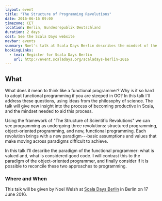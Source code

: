```yaml
---
layout: event
title: "The Structure of Programming Revolutions"
date: 2016-06-16 09:00
timezone: CET
location: Berlin, Bundesrepublik Deutschland
duration: 2 days
cost: See the Scala Days website
navbar: events
summary: Noel's talk at Scala Days Berlin describes the mindset of the functional programmer and attempts to reconcile it with object-oriented programming
bookingLinks:
  - text: Register for Scala Days Berlin
    url: http://event.scaladays.org/scaladays-berlin-2016
---
```


## What

What does it mean to think like a functional programmer? Why is it so hard to adopt functional programming if you are steeped in OO? In this talk I'll address these questions, using ideas from the philosophy of science. The talk will give new insight into the process of becoming productive in Scala, and the mindset needed to aid this process.

Using the framework of "The Structure of Scientific Revolutions" we can see programming as undergoing three revolutions: structured programming, object-oriented programming, and now, functional programming. Each revolution brings with a new paradigm---basic assumptions and values that make moving across paradigms difficult to achieve.

In this talk I'll describe the paradigm of the functional programmer: what is valued and, what is considered good code. I will contrast this to the paradigm of the object-oriented programmer, and finally consider if it is possible to reconcile these two approaches to programming.

### Where and When

This talk will be given by Noel Welsh at [Scala Days Berlin][scala-days-berlin] in Berlin on 17 June 2016.

[scala-days-berlin]: http://event.scaladays.org/scaladays-berlin-2016
